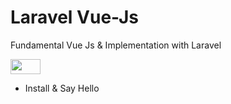 # Laravel Vue-Js
Fundamental Vue Js &amp; Implementation with Laravel

<img src="https://upload.wikimedia.org/wikipedia/commons/thumb/9/9a/Laravel.svg/1200px-Laravel.svg.png" height="24" width="48">

- Install & Say Hello
